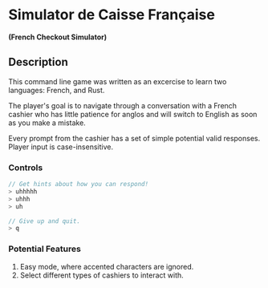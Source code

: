 # Simulator de Caisse Française

**(French Checkout Simulator)**

## Description

This command line game was written as an excercise to learn two languages: French, and Rust.

The player's goal is to navigate through a conversation with a French cashier who has little patience for anglos and will switch to English as soon as you make a mistake.

Every prompt from the cashier has a set of simple potential valid responses. Player input is case-insensitive.

### Controls

```js
// Get hints about how you can respond!
> uhhhhh
> uhhh
> uh

// Give up and quit.
> q
```

### Potential Features

1. Easy mode, where accented characters are ignored.
2. Select different types of cashiers to interact with.
